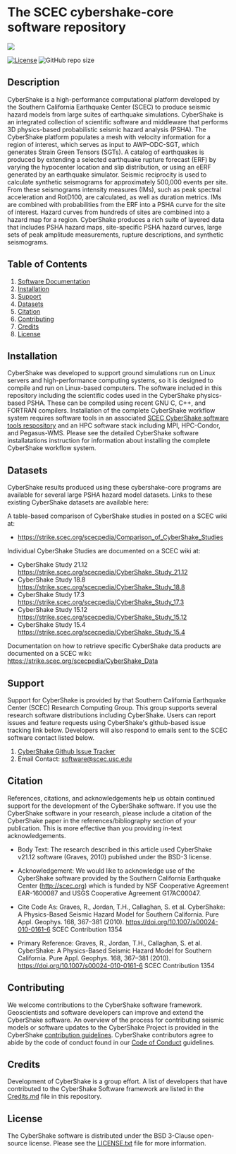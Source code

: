 # The SCEC cybershake-core software repository

<a href="https://github.com/sceccode/cybershake-core.git"><img src="https://github.com/sceccode/cybershake-core/wiki/images/CyberShake_Statewide.png"></a>

[![License](https://img.shields.io/badge/License-BSD_3--Clause-blue.svg)](https://opensource.org/licenses/BSD-3-Clause)
![GitHub repo size](https://img.shields.io/github/repo-size/sceccode/cybershake-core)

## Description
CyberShake is a high-performance computational platform developed by the Southern California Earthquake Center (SCEC) to produce seismic hazard models from large suites of earthquake simulations. CyberShake is an integrated collection of scientific software and middleware that performs 3D physics-based probabilistic seismic hazard analysis (PSHA).  The CyberShake platform populates a mesh with velocity information for a region of interest, which serves as input to AWP-ODC-SGT, which generates Strain Green Tensors (SGTs).  A catalog of earthquakes is produced by extending a selected earthquake rupture forecast (ERF) by varying the hypocenter location and slip distribution, or using an eERF generated by an earthquake simulator.  Seismic reciprocity is used to calculate synthetic seismograms for approximately 500,000 events per site.  From these seismograms intensity measures (IMs), such as peak spectral acceleration and RotD100, are calculated, as well as duration metrics. IMs are combined with probabilities from the ERF into a PSHA curve for the site of interest.  Hazard curves from hundreds of sites are combined into a hazard map for a region. CyberShake produces a rich suite of layered data that includes PSHA hazard maps, site-specific PSHA hazard curves, large sets of peak amplitude measurements, rupture descriptions, and synthetic seismograms.
 
## Table of Contents
1. [Software Documentation](https://github.com/SCECcode/cybershake-core/wiki)
2. [Installation](#installation)
3. [Support](#support)
4. [Datasets](#datasets)
4. [Citation](#citation)
5. [Contributing](#contributing)
6. [Credits](#credits)
7. [License](#license)

## Installation

CyberShake was developed to support ground simulations run on Linux servers and high-performance computing systems, 
so it is designed to compile and run on Linux-based computers. The software included in this repository including the scientific codes used in the CyberShake physics-based PSHA. These can be compiled using recent GNU C, C++, and FORTRAN compilers. Installation of the complete CyberShake workflow system requires software tools in an associated [SCEC CyberShake software tools respository](https://github.com/SCECcode/cybershake-tools) and an HPC software stack including MPI, HPC-Condor, and Pegasus-WMS. Please see the detailed CyberShake software installatations instruction for information about installing the complete CyberShake workflow system.

## Datasets

CyberShake results produced using these cybershake-core programs are available for several large PSHA hazard model datasets. Links to these existing CyberShake datasets are available here:

A table-based comparison of CyberShake studies in posted on a SCEC wiki at:
* https://strike.scec.org/scecpedia/Comparison_of_CyberShake_Studies

Individual CyberShake Studies are documented on a SCEC wiki at:
* CyberShake Study 21.12 https://strike.scec.org/scecpedia/CyberShake_Study_21.12
* CyberShake Study 18.8 https://strike.scec.org/scecpedia/CyberShake_Study_18.8
* CyberShake Study 17.3 https://strike.scec.org/scecpedia/CyberShake_Study_17.3
* CyberShake Study 15.12 https://strike.scec.org/scecpedia/CyberShake_Study_15.12
* CyberShake Study 15.4 https://strike.scec.org/scecpedia/CyberShake_Study_15.4

Documentation on how to retrieve specific CyberShake data products are documented on a SCEC wiki:
https://strike.scec.org/scecpedia/CyberShake_Data



## Support
Support for CyberShake is provided by that Southern California Earthquake Center (SCEC) Research Computing Group. This group supports several research software distributions including CyberShake. Users can report issues and feature requests using CyberShake's github-based issue tracking link below. Developers will also respond to emails sent to the SCEC software contact listed below.
1. [CyberShake Github Issue Tracker](https://github.com/SCECcode/cybershake-core/issues)
2. Email Contact: software@scec.usc.edu

## Citation
References, citations, and acknowledgements help us obtain continued support for the development of the CyberShake software. If you use the CyberShake software in your research, please include a citation of the CyberShake paper in the references/bibliography section of your publication. This is more effective than you providing in-text acknowledgements. 

* Body Text:
The research described in this article used CyberShake v21.12 software (Graves, 2010) published under the BSD-3 license.

* Acknowledgement:
We would like to acknowledge use of the CyberShake software provided by the Southern California Earthquake Center (http://scec.org) which is funded by NSF Cooperative Agreement EAR-1600087 and USGS Cooperative Agreement G17AC00047.

* Cite Code As:
Graves, R., Jordan, T.H., Callaghan, S. et al. CyberShake: A Physics-Based Seismic Hazard Model for Southern California. Pure Appl. Geophys. 168, 367–381 (2010). https://doi.org/10.1007/s00024-010-0161-6 SCEC Contribution 1354 

* Primary Reference:
Graves, R., Jordan, T.H., Callaghan, S. et al. CyberShake: A Physics-Based Seismic Hazard Model for Southern California. Pure Appl. Geophys. 168, 367–381 (2010). https://doi.org/10.1007/s00024-010-0161-6 SCEC Contribution 1354 

## Contributing
We welcome contributions to the CyberShake software framework. 
Geoscientists and software developers can 
improve and extend the CyberShake software. An overview of the process for contributing seismic models or 
software updates to the CyberShake Project is provided in the CyberShake [contribution guidelines](CONTRIBUTING.md). 
CyberShake contributors agree to abide by the code of conduct found in our [Code of Conduct](CODE_OF_CONDUCT.md) guidelines.

## Credits
Development of CyberShake is a group effort. A list of developers that have contributed to the CyberShake Software framework 
are listed in the [Credits.md](CREDITS.md) file in this repository.

## License
The CyberShake software is distributed under the BSD 3-Clause open-source license. 
Please see the [LICENSE.txt](LICENSE.txt) file for more information.
